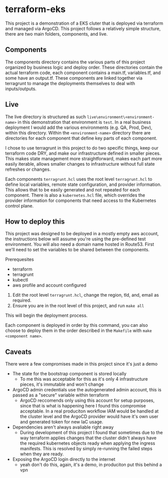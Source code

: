 # terraform-eks

This project is a demonstration of a EKS cluter that is deployed via terraform and managed via ArgoCD. This project follows a relatively simple structure, there are two main folders, components, and live.

## Components

The components directory contains the various parts of this project organized by business logic and deploy order. These directories contain the actual terraform code, each component contains a main.tf, variables.tf, and some have an output.tf. These components are linked together via terragrunt to manage the deployments themselves to deal with inputs/outputs.

## Live 
The live directory is structured as such `live\environment\<environment-name>` in this demonstration that environment is `test`. In a real business deployment I would add the various environments (e.g. QA, Prod, Dev), within this directory. Within the `<environment-name>` directory there are directories for each component that define key parts of each component.

I chose to use terragrunt in this project to do two specific things, keep our terraform code DRY, and make our infrastructure defined in smaller pieces. This makes state management more straightforward, makes each part more easily iterable, allows smaller changes to infrastructure without full state refreshes or changes.

Each components `terragrunt.hcl` uses the root level `terragrunt.hcl` to define local variables, remote state configuration, and provider information. This allows that to be easily generated and not repeated for each component. There is also a `kubernetes.hcl` file, which overrides the provider information for components that need access to the Kubernetes control plane.

## How to deploy this 
This project was designed to be deployed in a mostly empty aws account, the instructions below will assume you're using the pre-defined test environment. You will also need a domain name hosted in Route53. First we'll need to set the variables to be shared between the components.

Prerequesites
- terraform
- terragrunt
- kubectl
- aws profile and account configured

1. Edit the root level `terragrunt.hcl`, change the region, tld, and, email as required.
2. Ensure you are in the root level of this project, and run `make all`

This will begin the deployment process.

Each component is deployed in order by this command, you can also choose to deploy them in the order described in the `Makefile` with `make <component name>`. 

## Caveats
There were a few compromises made in this project since it's just a demo 
- The state for the bootstrap component is stored locally
    - To me this was acceptable for this as it's only 4 infrastructure pieces, it's immutable and won't change
- ArgoCD admin credentials use the autogenerated admin account, this is passed as a "secure" variable within terraform
    - ArgoCD reccomends only using this account for setup purposes, since that is what is happening here I found this compromise acceptable. In a real produciton workflow IAM would be handled at the cluster level and the ArgoCD provider would have it's own user and generated token for new IaC usage.
- Dependencies aren't always avaliable right away 
    - During development of this project I found that sometimes due to the way terraform applies changes that the cluster didn't always have the required kubernetes objects ready when applying the ingress manifests. This is resolved by simply re-running the failed steps when they are ready.
- Exposing the ArgoCD login directly to the internet
    - yeah don't do this, again, it's a demo, in produciton put this behind a vpn
    
